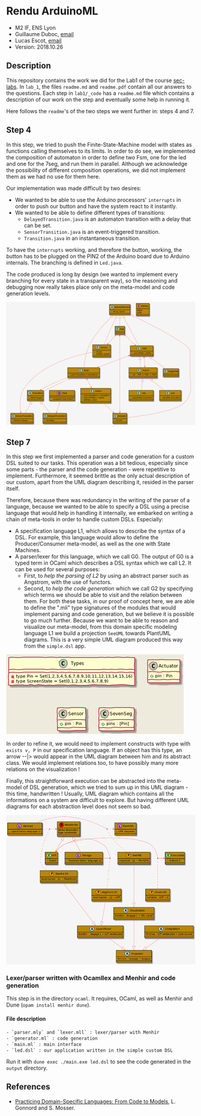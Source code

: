 # Rendu ArduinoML

  * M2 IF, ENS Lyon
  * Guillaume Duboc, [email](mailto:guillaume.duboc@ens-lyon.fr)
  * Lucas Escot, [email](mailto:lucas.escot@ens-lyon.fr)
  * Version: 2018.10.26

## Description

This repository contains the work we did for the Lab1 of the course [sec-labs](github.com/mosser/sec-labs).
In `lab_1`, the files `readme.md` and `readme.pdf` contain all our answers to the questions.
Each step in `lab1/_code` has a `readme.md` file which contains a description of our work on the step 
and eventually some help in running it. 

Here follows the `readme`'s of the two steps we went further in: steps 4 and 7.

## Step 4

In this step, we tried to push the Finite-State-Machine 
model with states as functions calling themselves to its limits.
In order to do see, we implemented the composition of automaton 
in order to define two Fsm, one for the led and one for the 7seg, 
and run them in parallel. Although we acknowledge the possibility
of different composition operations, we did not implement them 
as we had no use for them here.

Our implementation was made difficult by two desires:
- We wanted to be able to use the Arduino processors' `interrupts` in order
to push our button and have the system react to it instantly.
- We wanted to be able to define different types of transitions:
    - `DelayedTransition.java` is an automaton transition with
    a delay that can be set.
    - `SensorTransition.java` is an event-triggered transition.
    - `Transition.java` in an instantaneous transition.

To have the `interrupts` working, and therefore the button,
working, the button has to be plugged on the PIN2 of the Arduino board due to Arduino internals. 
The branching is defined in `Led.java`.

The code produced is long by design (we wanted to implement
every branching for every state in a transparent way), so the
reasoning and debugging now really takes place only on the meta-model and code generation levels.

![FSM meta-model](https://github.com/gliboc/sec-labs/blob/master/lab_1/figs/model_step4.png)


## Step 7

In this step we first implemented a parser and code generation for 
a custom DSL suited to our tasks. This operation was a bit tedious, 
especially since some parts - the parser and the code generation - were
repetitive to implement. Furthermore, it seemed brittle as the only 
actual description of our custom, apart from the UML diagram describing 
it, resided in the parser itself.

Therefore, because there was redundancy in the writing of the parser of 
a language, because we wanted to be able to specify a DSL using a
precise language that would help in handling it internally, we embarked 
on writing a chain of meta-tools in order to handle custom DSLs. Especially:
- A specification language L1, which allows to describe the
syntax of a DSL. For example, this language would allow to 
define the Producer/Consumer meta-model, as well as the one with State Machines.
- A parser/lexer for this language, which we call G0. The output of G0 is 
a typed term in OCaml which describes a DSL syntax which we call L2.
It can be used for several purposes:
    - First, to _help the parsing of L2_ by using an abstract parser such
      as Angstrom, with the use of functors. 
    - Second, to _help the code generation_ which we call G2 by specifying
      which terms we should be able to visit and the relation between them. For both these 
      tasks, in our proof of concept here, we are able to define the ".mli" 
      type signatures of the modules that would implement parsing and 
      code generation, but we believe it is possible to go much further.
Because we want to be able to reason and visualize our meta-model,
from this domain specific modeling language L1 we build a projection 
`SeeUML` towards PlantUML diagrams. 
This is a very simple UML diagram produced this way from the `simple.dsl` app.

![Simple UML example](https://github.com/gliboc/sec-labs/blob/master/lab_1/figs/simple.png)

In order to refine it, 
we would need to implement constructs with type with `exists v, P` in our specification
language. If an object has this type, an arrow --|> would appear in the UML
diagram between him and its abstract class. We would implement 
relations too, to have possibly many more relations on the visualization !

Finally, this straightforward execution can be abstracted into the 
meta-model of DSL generation, which we tried to sum up in this UML 
diagram - this time, handwritten ! Usually, UML diagram which contains
all the informations on a system are difficult to explore. But having
different UML diagrams for each abstraction level does not seem so bad.

![A meta-model of DSL generation](https://github.com/gliboc/sec-labs/blob/master/lab_1/figs/metadsl.png)


### Lexer/parser written with Ocamllex and Menhir and code generation

This step is in the directory `ocaml`.
It requires, OCaml, as well as Menhir and Dune (`opam install menhir dune`).

#### File description
    - `parser.mly` and `lexer.mll` : lexer/parser with Menhir
    - `generator.ml` : code generation
    - `main.ml` : main interface
    - `led.dsl` : our application written in the simple custom DSL

Run it with `dune exec ./main.exe led.dsl` to see the code generated in the
`output` directory.




## References

- [Practicing Domain-Specific Languages: From Code to Models](https://hal.archives-ouvertes.fr/hal-01865448/document), L. Gonnord and S. Mosser.

